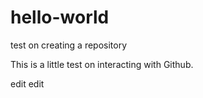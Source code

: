 # hello-world
test on creating a repository

This is a little test on interacting with Github. 

edit edit
